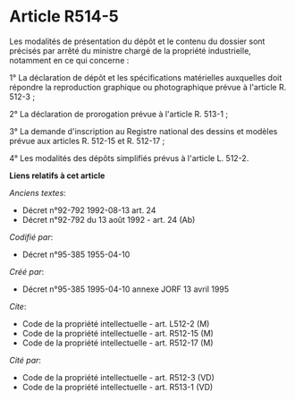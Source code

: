 # Article R514-5

Les modalités de présentation du dépôt et le contenu du dossier sont précisés par arrêté du ministre chargé de la propriété
industrielle, notamment en ce qui concerne :

1° La déclaration de dépôt et les spécifications matérielles auxquelles doit répondre la reproduction graphique ou
photographique prévue à l'article R. 512-3 ;

2° La déclaration de prorogation prévue à l'article R. 513-1 ;

3° La demande d'inscription au Registre national des dessins et modèles prévue aux articles R. 512-15 et R. 512-17 ;

4° Les modalités des dépôts simplifiés prévus à l'article L. 512-2.

**Liens relatifs à cet article**

_Anciens textes_:

  - Décret n°92-792 1992-08-13 art. 24
  - Décret n°92-792 du 13 août 1992 - art. 24 (Ab)

_Codifié par_:

  - Décret n°95-385 1955-04-10

_Créé par_:

  - Décret n°95-385 1995-04-10 annexe JORF 13 avril 1995

_Cite_:

  - Code de la propriété intellectuelle - art. L512-2 (M)
  - Code de la propriété intellectuelle - art. R512-15 (M)
  - Code de la propriété intellectuelle - art. R512-17 (M)

_Cité par_:

  - Code de la propriété intellectuelle - art. R512-3 (VD)
  - Code de la propriété intellectuelle - art. R513-1 (VD)

